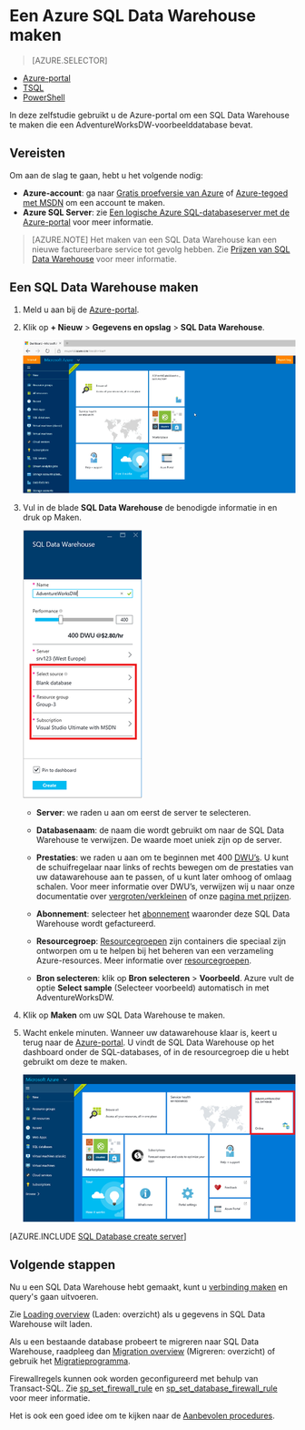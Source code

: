 <properties
   pageTitle="Een SQL Data Warehouse maken in de Azure-portal | Microsoft Azure"
   description="Leer hoe u een Azure SQL Data Warehouse maakt in de Azure-portal"
   services="sql-data-warehouse"
   documentationCenter="NA"
   authors="barbkess"
   manager="jhubbard"
   editor=""
   tags="azure-sql-data-warehouse"/>

<tags
   ms.service="sql-data-warehouse"
   ms.devlang="NA"
   ms.topic="get-started-article"
   ms.tgt_pltfrm="NA"
   ms.workload="data-services"
   ms.date="07/23/2016"
   ms.author="barbkess;lodipalm;sonyama"/>

# Een Azure SQL Data Warehouse maken

> [AZURE.SELECTOR]
- [Azure-portal](sql-data-warehouse-get-started-provision.md)
- [TSQL](sql-data-warehouse-get-started-create-database-tsql.md)
- [PowerShell](sql-data-warehouse-get-started-provision-powershell.md)

In deze zelfstudie gebruikt u de Azure-portal om een SQL Data Warehouse te maken die een AdventureWorksDW-voorbeelddatabase bevat.


## Vereisten

Om aan de slag te gaan, hebt u het volgende nodig:

- **Azure-account**: ga naar [Gratis proefversie van Azure][] of [Azure-tegoed met MSDN][] om een account te maken.
- **Azure SQL Server**: zie [Een logische Azure SQL-databaseserver met de Azure-portal][] voor meer informatie.

> [AZURE.NOTE] Het maken van een SQL Data Warehouse kan een nieuwe factureerbare service tot gevolg hebben.  Zie [Prijzen van SQL Data Warehouse][] voor meer informatie.

## Een SQL Data Warehouse maken

1. Meld u aan bij de [Azure-portal](https://portal.azure.com).

2. Klik op **+ Nieuw** > **Gegevens en opslag** > **SQL Data Warehouse**.

    ![Maken](./media/sql-data-warehouse-get-started-provision/create-sample.gif)

3. Vul in de blade **SQL Data Warehouse** de benodigde informatie in en druk op Maken.

    ![Database maken](./media/sql-data-warehouse-get-started-provision/create-database.png)

    - **Server**: we raden u aan om eerst de server te selecteren.  

    - **Databasenaam**: de naam die wordt gebruikt om naar de SQL Data Warehouse te verwijzen.  De waarde moet uniek zijn op de server.
    
    - **Prestaties**: we raden u aan om te beginnen met 400 [DWU’s][DWU]. U kunt de schuifregelaar naar links of rechts bewegen om de prestaties van uw datawarehouse aan te passen, of u kunt later omhoog of omlaag schalen.  Voor meer informatie over DWU’s, verwijzen wij u naar onze documentatie over [vergroten/verkleinen](./sql-data-warehouse-manage-compute-overview.md) of onze [pagina met prijzen][Prijzen van SQL Data Warehouse]. 

    - **Abonnement**: selecteer het [abonnement] waaronder deze SQL Data Warehouse wordt gefactureerd.

    - **Resourcegroep**: [Resourcegroepen][Resourcegroep] zijn containers die speciaal zijn ontworpen om u te helpen bij het beheren van een verzameling Azure-resources. Meer informatie over [resourcegroepen](../resource-group-overview.md).

    - **Bron selecteren**: klik op **Bron selecteren** > **Voorbeeld**. Azure vult de optie **Select sample** (Selecteer voorbeeld) automatisch in met AdventureWorksDW.

4. Klik op **Maken** om uw SQL Data Warehouse te maken.

5. Wacht enkele minuten. Wanneer uw datawarehouse klaar is, keert u terug naar de [Azure-portal](https://portal.azure.com). U vindt de SQL Data Warehouse op het dashboard onder de SQL-databases, of in de resourcegroep die u hebt gebruikt om deze te maken. 

    ![portalweergave](./media/sql-data-warehouse-get-started-provision/database-portal-view.png)

[AZURE.INCLUDE [SQL Database create server](../../includes/sql-database-create-new-server-firewall-portal.md)] 

## Volgende stappen

Nu u een SQL Data Warehouse hebt gemaakt, kunt u [verbinding maken](./sql-data-warehouse-connect-overview.md) en query's gaan uitvoeren.

Zie [Loading overview](./sql-data-warehouse-overview-load.md) (Laden: overzicht) als u gegevens in SQL Data Warehouse wilt laden.

Als u een bestaande database probeert te migreren naar SQL Data Warehouse, raadpleeg dan [Migration overview](./sql-data-warehouse-overview-migrate.md) (Migreren: overzicht) of gebruik het [Migratieprogramma](./sql-data-warehouse-migrate-migration-utility.md).

Firewallregels kunnen ook worden geconfigureerd met behulp van Transact-SQL. Zie [sp_set_firewall_rule][] en [sp_set_database_firewall_rule][] voor meer informatie.

Het is ook een goed idee om te kijken naar de [Aanbevolen procedures][].

<!--Article references-->
[Een logische Azure SQL-databaseserver met de Azure-portal]: ../sql-database/sql-database-get-started.md#create-an-azure-sql-database-logical-server
[Een logische Azure SQL-databaseserver maken met PowerShell]: ../sql-database/sql-database-get-started-powershell.md#database-setup-create-a-resource-group-server-and-firewall-rule
[Resourcegroepen]: ../resource-group-template-deploy-portal.md
[Aanbevolen procedures]: sql-data-warehouse-best-practices.md
[DWU]: sql-data-warehouse-overview-what-is.md#data-warehouse-units
[abonnement]: ../azure-glossary-cloud-terminology.md#subscription
[resourcegroep]: ../azure-glossary-cloud-terminology.md#resource-group

<!--MSDN references-->
[sp_set_firewall_rule]: https://msdn.microsoft.com/library/dn270017.aspx
[sp_set_database_firewall_rule]: https://msdn.microsoft.com/library/dn270010.aspx

<!--Other Web references-->
[Prijzen van SQL Data Warehouse]: https://azure.microsoft.com/pricing/details/sql-data-warehouse/
[Gratis proefversie van Azure]: https://azure.microsoft.com/pricing/free-trial/?WT.mc_id=A261C142F
[Azure-tegoed met MSDN]: https://azure.microsoft.com/pricing/member-offers/msdn-benefits-details/?WT.mc_id=A261C142F




<!--HONumber=ago16_HO4-->


